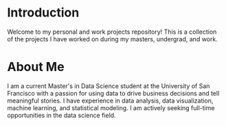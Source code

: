 # Introduction
Welcome to my personal and work projects repository! This is a collection of the projects I have worked on during my masters, undergrad, and work.

# About Me
I am a current Master's in Data Science student at the University of San Francisco with a passion for using data to drive business decisions and tell meaningful stories. I have experience in data analysis, data visualization, machine learning, and statistical modeling. I am actively seeking full-time opportunities in the data science field.
